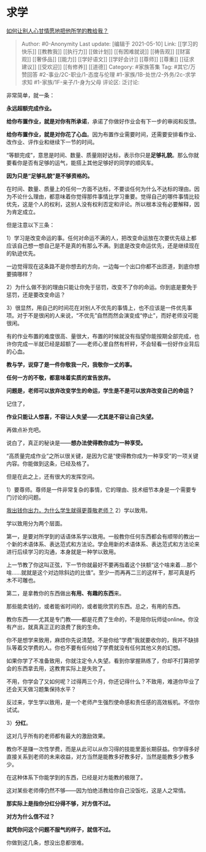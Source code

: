 # 求学
[如何让别人心甘情愿地把他所学的教给我？](https://www.zhihu.com/question/38714506/answer/1768191207)

> Author: #0-Anonymity
> Last update: [编辑于 2021-05-10]
> Link: [[学习的快乐]] [[教教我]] [[执行力]] [[做计划]] [[有困难就说]] [[祷告观]] [[财富观]] [[奢侈品]] [[能力]] [[学好语文]] [[学好会计]] [[尊师]] [[尊重]] [[征求建议]] [[受欢迎]] [[有修养]] [[道德]]
> Category: #家族答集
> Tag: #其它/万赞回答 #2-事业/2C-职业/1-态度与伦理 #1-家族/1B-处世/2-外务/2c-求学求知 #1-家族/1F-亲子/1-身为父母
> 评论区:
> 泛讨论:

非常简单，就一条：

**永远超额完成作业。**

**给你布置作业，就是对你有所承诺**，承诺了你做好作业会有下一步的审阅和反馈。

**给你布置作业，就是对你花了心血**。因为布置作业需要时间，还需要安排看作业、改作业、评作业和继续下一节的时间。

“等额完成”，意思是时间、数量、质量刚好达标，表示你只是**足够礼貌**。那么你就要看你是否有足够的运气，能搭上其他足够好的同学的顺风车。

**因为只是“足够礼貌”是不够资格的。**

在时间、数量、质量上的任何一方面不达标，不要谈任何为什么不达标的理由。因为不论什么理由，都意味着你觉得那件事情比学习重要。觉得自己的哪件事情比较优先，这是个人的权利，这别人没有权利否定和评论。所以根本没有必要解释，因为肯定成立。

但是注意以下三条：

1）学习是改变命运的事。任何对命运不满的人，把改变命运放在次要优先级上都应该自己想一想自己是不是真的有那么不满。到底是改变命运优先，还是继续现在的轨迹优先。

一边觉得现在这条路不是你想去的方向，一边每一个出口你都不出匝道，到底你想要搞哪样？

2）为什么做不到的理由只能让你免于惩罚，改变不了你的命运。你到底是要免于惩罚，还是要改变命运？

3）很显然，用自己的时间花在对别人不优先的事情上，也不应该是一件优先事项。对于不是很闲的人来说，“不优先”自然而然会演变成“停止”，而好老师没可能很闲。

有的作业布置的难度很高、量很大，布置的时候就没有指望你能按期全部完成，也许你完成一半就已经是超额了——老师心里自然有杆秤，不会轻看一份好作业背后的心血。

**教与学，说穿了是一件你敬我一尺，我敬你一丈的事。**

**任何一方的不敬，都意味着实质的宣告放弃。**

**问题是，老师可以放弃改变学生的命运，学生是不是可以放弃改变自己的命运？**

记住了，

**作业只能让人惊喜，不容让人失望——尤其是不容让自己失望。**

再做点补充吧。

说白了，真正的秘诀是——**想办法使得教你成为一种享受。**

“高质量完成作业”之所以很关键，是因为它是“使得教你成为一种享受”的一项关键内容。你能做到这条，已经及格了。

但是在此之上，还有很大的发挥空间。

1）要尊师。尊师是一件非常复杂的事情，它的理由、技术细节本身是一个需要专门讨论的问题。

[我出钱你出力，为什么学生就得更尊敬老师？](https://www.zhihu.com/question/333195546/answer/770295864)
2）学以致用。

学以致用分为两个层面。

第一，是要对所学到的话语体系学以致用。一般教你任何东西都会有顺带的教出一个新的术语体系、表达范式和方法论。学会用新的术语体系、表达范式和方法论来进行后续学习的沟通，本身就是一种学以致用。

上一节教了你这叫正弦，下一节你就最好不要再指着这个扶额“这个啥来着....那个啥……就就是这个对边除斜边的比值”。至少一而再再二三的这样干，那可真是朽木不可雕也。

第二，是拿教你的东西做出**有用、有趣的东西**来。

那些能卖钱的，或者能省时间的，或者能欣赏的东西。总之，有用的东西。

教你东西——尤其是专门教——都是花费了生命的，不是陪你玩师徒online。你没有产出，就真真正正的浪费了我的生命。

你不是想学来致用，麻烦你先说清楚。不是你给“学费”我就要收你的，我并不缺排队等着交学费的人。你也不要有任何给了学费就没有任何其他义务的幻想。

如果你学了不准备致用，你就注定令人失望。看到你掌握熟练了，你却不打算把学会的东西拿去用，这教育实际上是失败了。

不用，你学会了又如何呢？过得两三个月，你还记得什么？不致用，难道你毕业了还会天天做习题集保持水平？

反过来，学生学以致用，是一个老师产生强烈使命感和责任感的高效板机。不信你试试。

3）**分红**。

这对几乎所有的老师都有最大的激励效果。

教你不是赚一次性学费，而是从此可以从你习得的技能里面长期获益。你学得多好直接关系到老师的未来收益，对方当然是能教多好教多好，当然是能教多少教多少。

在这种体系下你能学到的东西，已经是对方能教的极限了。

这对某些老师傅仍然不够——因为怕绝活教给你自己没饭吃，这是人之常情。

**那实际上是指你分红分得不够，对方信不过。**

**对方为什么信不过？**

**就凭你问这个问题不服气的样子，就信不过。**

你做到这几条，想没出息都很难。
